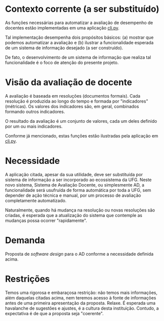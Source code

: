 # Contexto corrente (a ser substituído)

As funções necessárias para automatizar a avaliação de
desempenho de docentes estão implementadas em uma aplicação [cli.py](../cli.py).

Tal implementação desempenha dois
propósitos básicos: (a) mostrar que podemos automatizar a avaliação e
(b) ilustrar a funcionalidade esperada de um sistema de
informação desejado (a ser construído).

De fato, o desenvolvimento de um sistema de informação que realiza tal funcionalidade
 é o foco de atenção do presente projeto.

# Visão da avaliação de docente

A avaliação é baseada em resoluções (documentos formais).
Cada resolução é produzida ao longo do tempo e formada por
"indicadores" (métricas). Os valores dos indicadores são,
em geral, combinados formando outros indicadores.

O resultado da avaliação é um conjunto
de valores, cada um deles definido por um ou mais indicadores.

Conforme já mencionado, estas funções estão ilustradas pela aplicação em [cli.py](../cli.py).

# Necessidade

A aplicação citada, apesar da sua utilidade, deve ser
substituída por sistema de informação a ser incorporado
ao ecossistema da UFG. Neste novo sistema, Sistema de Avaliação Docente, ou simplesmente AD, a funcionalidade
será usufruída de forma automática por toda a UFG, sem
depender de ação técnica e manual, por um
processo de avaliação completamente automatizado.

Naturalmente, quando há mudança na resolução ou novas resoluções são
criadas, é esperada que a atualização do sistema que contemple
as mudanças possa ocorrer "rapidamente".

# Demanda

Proposta de _software design_ para o AD conforme a necessidade definida acima.

# Restrições

Temos uma rigorosa e embaraçosa restrição: não temos mais informações,
além daquelas citadas acima, nem teremos acesso à fonte de informações
antes de uma primeira apresentação da proposta. Relaxe. É esperada uma
havalanche de sugestões e ajustes, é a cultura desta instituição. Contudo,
a expectativa é de que a proposta seja "coerente".
